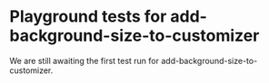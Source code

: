 # Playground tests for add-background-size-to-customizer
We are still awaiting the first test run for add-background-size-to-customizer.
